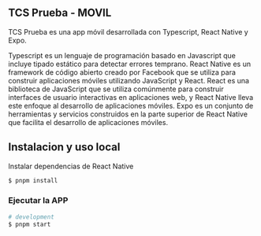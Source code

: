 ## TCS Prueba - MOVIL

TCS Prueba es una app móvil desarrollada con Typescript, React Native y Expo.

Typescript es un lenguaje de programación basado en Javascript que incluye tipado estático para detectar errores temprano. React Native es un framework de código abierto creado por Facebook que se utiliza para construir aplicaciones móviles utilizando JavaScript y React. React es una biblioteca de JavaScript que se utiliza comúnmente para construir interfaces de usuario interactivas en aplicaciones web, y React Native lleva este enfoque al desarrollo de aplicaciones móviles. Expo es un conjunto de herramientas y servicios construidos en la parte superior de React Native que facilita el desarrollo de aplicaciones móviles.

## Instalacion y uso local

Instalar dependencias de React Native

```bash
$ pnpm install
```

### Ejecutar la APP

```bash
# development
$ pnpm start
```
